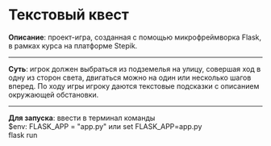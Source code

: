 # Текстовый квест
**Описание**: проект-игра, созданная с помощью микрофреймворка Flask, в рамках курса на платформе Stepik.
***
**Суть**: игрок должен выбраться из подземелья на улицу, совершая ход в одну из сторон света, двигаться можно на один или несколько шагов вперед. По ходу игры игроку даются текстовые подсказки с описанием окружающей обстановки.
***
**Для запуска**: ввести в терминал команды <br/>
$env: FLASK_APP = "app.py" или set FLASK_APP=app.py <br/>
flask run